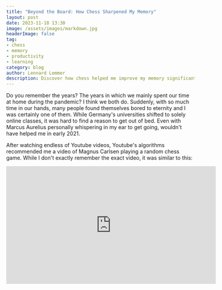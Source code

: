 ```yaml
---
title: "Beyond the Board: How Chess Sharpened My Memory"
layout: post
date: 2023-11-18 13:30
image: /assets/images/markdown.jpg
headerImage: false
tag:
- chess
- memory
- productivity
- learning
category: blog
author: Lennard Lemmer
description: Discover how chess helped me improve my memory significantly after two years of active playing
---
```


Do you remember the years? The years in which we mainly spent our time at home during the pandemic? I think we both do. Suddenly, with so much time in our hands, 
many people found themselves bored to eternity and I was certainly one of them. While Germany's universities shifted to solely online classes, it was hard to find a reason to get out of bed. 
Even with Marcus Aurelius personally whispering in my ear to get going, wouldn't have helped me in early 2021. 

After watching endless of Youtube videos, Youtube's algorithms recommended me a video of Magnus Carlsen playing a random chess game. While I don't exactly remember the exact video, it was similar to this:
<iframe width="560" height="315" src="https://www.youtube.com/embed/mBNmnZTOyb4?si=G2_FRhJTM5sM5mkq" title="YouTube video player" frameborder="0" allow="accelerometer; autoplay; clipboard-write; encrypted-media; gyroscope; picture-in-picture; web-share" allowfullscreen></iframe>
